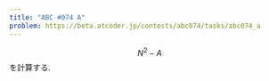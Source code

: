 ```yaml
---
title: "ABC #074 A"
problem: https://beta.atcoder.jp/contests/abc074/tasks/abc074_a
---
```

$$ N^2-A $$ を計算する.
